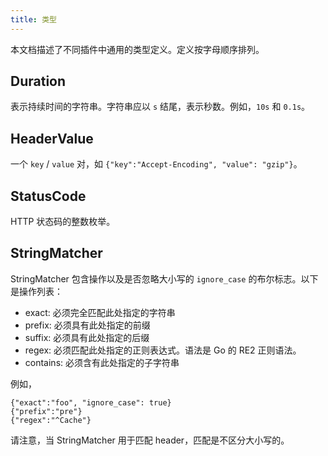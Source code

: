 ```yaml
---
title: 类型
---
```


本文档描述了不同插件中通用的类型定义。定义按字母顺序排列。

## Duration

表示持续时间的字符串。字符串应以 `s` 结尾，表示秒数。例如，`10s` 和 `0.1s`。

## HeaderValue

一个 `key` / `value` 对，如 `{"key":"Accept-Encoding", "value": "gzip"}`。

## StatusCode

HTTP 状态码的整数枚举。

## StringMatcher

StringMatcher 包含操作以及是否忽略大小写的 `ignore_case` 的布尔标志。以下是操作列表：

* exact: 必须完全匹配此处指定的字符串
* prefix: 必须具有此处指定的前缀
* suffix: 必须具有此处指定的后缀
* regex: 必须匹配此处指定的正则表达式。语法是 Go 的 RE2 正则语法。
* contains: 必须含有此处指定的子字符串

例如，

```
{"exact":"foo", "ignore_case": true}
{"prefix":"pre"}
{"regex":"^Cache"}
```

请注意，当 StringMatcher 用于匹配 header，匹配是不区分大小写的。
